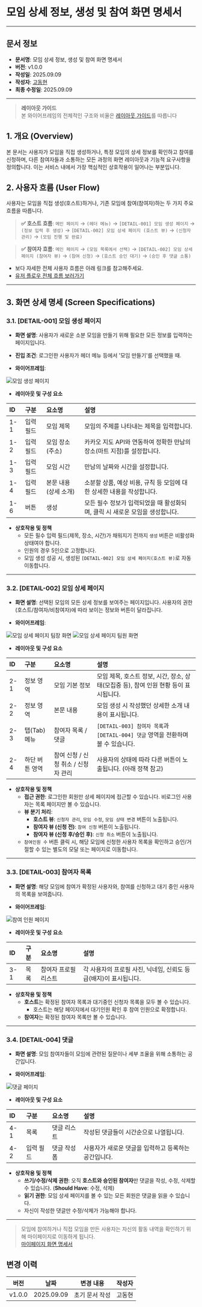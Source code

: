 
# 모임 상세 정보, 생성 및 참여 화면 명세서

-----

## 문서 정보

- **문서명**: 모임 상세 정보, 생성 및 참여 화면 명세서
- **버전**: v1.0.0
- **작성일**: 2025.09.09
- **작성자**: [고동현](https://github.com/rhehdgus8831)
- **최종 수정일**: 2025.09.09

-----

> **레이아웃 가이드**<br>
> 본 와이어프레임의 전체적인 구조와 비율은 [레이아웃 가이드](wireframe-layout-giude.md)를 따릅니다

## 1\. 개요 (Overview)

본 문서는 사용자가 모임을 직접 생성하거나, 특정 모임의 상세 정보를 확인하고 참여를 신청하며, 다른 참여자들과 소통하는 모든 과정의 화면 레이아웃과 기능적 요구사항을 정의합니다. 이는 서비스 내에서 가장 핵심적인 상호작용이 일어나는 부분입니다.

## 2\. 사용자 흐름 (User Flow)

사용자는 모임을 직접 생성(호스트)하거나, 기존 모임에 참여(참여자)하는 두 가지 주요 흐름을 따릅니다.

> **✅ 호스트 흐름**: `메인 페이지` → `(헤더 메뉴)` → `[DETAIL-001] 모임 생성 페이지` → `(정보 입력 후 생성)` → `[DETAIL-002] 모임 상세 페이지 (호스트 뷰)` → `(신청자 관리)` → `(모임 진행 및 완료)`

> **✅ 참여자 흐름**: `메인 페이지` → `(모임 목록에서 선택)` → `[DETAIL-002] 모임 상세 페이지 (참여자 뷰)` → `(참여 신청)` → `(호스트 승인 대기)` → `(승인 후 댓글 소통)`

- 보다 자세한 전체 사용자 흐름은 아래 링크를 참고해주세요.
- [유저 플로우 전체 흐름 보러가기](https://www.google.com/search?q=../user-flow/userFlow.md)

-----

## 3\. 화면 상세 명세 (Screen Specifications)

### 3.1. [DETAIL-001] 모임 생성 페이지

- **화면 설명**: 사용자가 새로운 소분 모임을 만들기 위해 필요한 모든 정보를 입력하는 페이지입니다.

- **진입 조건**: 로그인한 사용자가 헤더 메뉴 등에서 '모임 만들기'를 선택했을 때.

- **와이어프레임**:

![모임 생성 페이지](../assets/img/wireframe/wireframe-meeting-create-20250910.png)

- **레이아웃 및 구성 요소**

| ID    | 구분     | 요소명               | 설명                                                                                                                                              |
| :---- | :------- | :------------------- | :------------------------------------------------------------------------------------------------------------------------------------------------ |
| 1-1   | 입력 필드 | 모임 제목            | 모임의 주제를 나타내는 제목을 입력합니다.                                                                                                         |
| 1-2   | 입력 필드 | 모임 장소 (주소)     | 카카오 지도 API와 연동하여 정확한 만남의 장소(마트 지점)를 설정합니다. |
| 1-3   | 입력 필드 | 모임 시간            | 만남의 날짜와 시간을 설정합니다.                                                                                                                  |
| 1-4   | 입력 필드 | 본문 내용 (상세 소개)  | 소분할 상품, 예상 비용, 규칙 등 모임에 대한 상세한 내용을 작성합니다. |
| 1-6   | 버튼     | 생성                 | 모든 필수 정보가 입력되었을 때 활성화되며, 클릭 시 새로운 모임을 생성합니다.                                                                      |

- **상호작용 및 정책**
    - 모든 필수 입력 필드(제목, 장소, 시간)가 채워지기 전까지 `생성` 버튼은 비활성화 상태여야 합니다.
    - 인원의 경우 5인으로 고정합니다.
    - 모임 생성 성공 시, 생성된 `[DETAIL-002] 모임 상세 페이지(호스트 뷰)`로 자동 이동합니다.

-----

### 3.2. [DETAIL-002] 모임 상세 페이지

- **화면 설명**: 선택된 모임의 모든 상세 정보를 보여주는 페이지입니다. 사용자의 권한(호스트/참여자/비참여자)에 따라 보이는 정보와 버튼이 달라집니다.

- **와이어프레임**:

![모임 상세 페이지 팀장 화면](../assets/img/wireframe/wireframe-meeting-detail-host-view-20250910.png)
![모임 상세 페이지 팀원 화면](../assets/img/wireframe/wireframe-meeting-detail-member-view-20250910.png)

- **레이아웃 및 구성 요소**

| ID    | 구분          | 요소명                 | 설명                                                                                         |
| :---- | :------------ | :--------------------- | :------------------------------------------------------------------------------------------- |
| 2-1   | 정보 영역     | 모임 기본 정보         | 모임 제목, 호스트 정보, 시간, 장소, 상태(모집중 등), 참여 인원 현황 등이 표시됩니다.          |
| 2-2   | 정보 영역     | 본문 내용              | 모임 생성 시 작성했던 상세한 소개 내용이 표시됩니다.                                           |
| 2-3   | 탭(Tab) 메뉴  | 참여자 목록 / 댓글     | `[DETAIL-003] 참여자 목록`과 `[DETAIL-004] 댓글` 영역을 전환하며 볼 수 있습니다.             |
| 2-4   | 하단 버튼 영역 | 참여 신청 / 신청 취소 / 신청자 관리 | 사용자의 상태에 따라 다른 버튼이 노출됩니다. (아래 정책 참고)                                  |

- **상호작용 및 정책**
    - **접근 권한**: 로그인한 회원만 상세 페이지에 접근할 수 있습니다. 비로그인 사용자는 목록 페이지만 볼 수 있습니다.
    - **뷰 분기 처리**:
        - **호스트 뷰**: `신청자 관리`, `모임 수정`, `모임 상태 변경` 버튼이 노출됩니다.
        - **참여자 뷰 (신청 전)**: `참여 신청` 버튼이 노출됩니다.
        - **참여자 뷰 (신청 후/승인 후)**: `신청 취소` 버튼이 노출됩니다.
    - `참여인원 수` 버튼 클릭 시, 해당 모임에 신청한 사용자 목록을 확인하고 승인/거절할 수 있는 별도의 모달 또는 페이지로 이동합니다.

-----

### 3.3. [DETAIL-003] 참여자 목록

- **화면 설명**: 해당 모임에 참여가 확정된 사용자와, 참여를 신청하고 대기 중인 사용자의 목록을 보여줍니다.

- **와이어프레임**:

![참여 인원 페이지](../assets/img/wireframe/wireframe-meeting-detail-member-list-20250910.png)

- **레이아웃 및 구성 요소**

| ID    | 구분 | 요소명           | 설명                                                         |
| :---- | :--- | :--------------- | :----------------------------------------------------------- |
| 3-1   | 목록 | 참여자 프로필 리스트 | 각 사용자의 프로필 사진, 닉네임, 신뢰도 등급(배지)이 표시됩니다. |

- **상호작용 및 정책**
    - **호스트**는 확정된 참여자 목록과 대기중인 신청자 목록을 모두 볼 수 있습니다. 
      - 호스트는 해당 페이지에서 대기인원 확인 후 참여 인원으로 확정합니다.
    - **참여자**는 확정된 참여자 목록만 볼 수 있습니다.

-----

### 3.4. [DETAIL-004] 댓글

- **화면 설명**: 모임 참여자들이 모임에 관련된 질문이나 세부 조율을 위해 소통하는 공간입니다.

- **와이어프레임**:

![댓글 페이지](../assets/img/wireframe/wireframe-meeting-comment-20250910.png)

- **레이아웃 및 구성 요소**

| ID    | 구분     | 요소명           | 설명                                                       |
| :---- | :------- | :--------------- | :--------------------------------------------------------- |
| 4-1   | 목록     | 댓글 리스트      | 작성된 댓글들이 시간순으로 나열됩니다.                     |
| 4-2   | 입력 필드 | 댓글 작성 폼     | 사용자가 새로운 댓글을 입력하고 등록하는 공간입니다.       |

- **상호작용 및 정책**
    - **쓰기/수정/삭제 권한**: 오직 **호스트와 승인된 참여자**만 댓글을 작성, 수정, 삭제할 수 있습니다. (**Should Have**: 수정, 삭제)
    - **읽기 권한**: 모임 상세 페이지를 볼 수 있는 모든 회원은 댓글을 읽을 수 있습니다.
    - 자신이 작성한 댓글만 수정/삭제가 가능해야 합니다.

-----
> 모임에 참여하거나 직접 모임을 만든 사용자는 자신의 활동 내역을 확인하기 위해 마이페이지로 이동하게 됩니다.<br>
> [마이페이지 화면 명세서](wireframe-my-page.md)

## 변경 이력

| 버전   | 날짜       | 변경 내용                     | 작성자 |
| ------ | ---------- | ----------------------------- |-----|
| v1.0.0 | 2025.09.09 | 초기 문서 작성                | 고동현 |